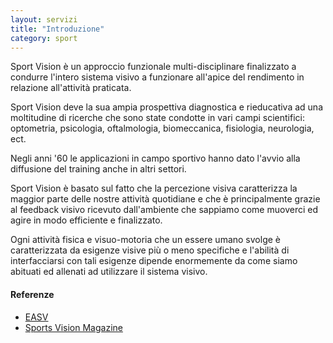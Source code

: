 ```yaml
---
layout: servizi
title: "Introduzione"
category: sport
---
```


Sport Vision è un approccio funzionale multi-disciplinare finalizzato a condurre l'intero sistema visivo a funzionare all'apice del rendimento in relazione all'attività praticata.

Sport Vision deve la sua ampia prospettiva diagnostica e rieducativa ad una moltitudine di ricerche che sono state condotte in vari campi scientifici: optometria, psicologia, oftalmologia, biomeccanica, fisiologia, neurologia, ect.

Negli anni '60 le applicazioni in campo sportivo hanno dato l'avvio alla diffusione del training anche in altri settori.

Sport Vision è basato sul fatto che la percezione visiva caratterizza la maggior parte delle nostre attività quotidiane e che è principalmente grazie al feedback visivo ricevuto dall'ambiente che sappiamo come muoverci ed agire in modo efficiente e finalizzato.

Ogni attività fisica e visuo-motoria che un essere umano svolge è caratterizzata da esigenze visive più o meno specifiche e l'abilità di interfacciarsi con tali esigenze dipende enormemente da come siamo abituati ed allenati ad utilizzare il sistema visivo.

#### Referenze
- [EASV](http://www.easv.org)
- [Sports Vision Magazine](http://www.sportsvisionmagazine.com)
